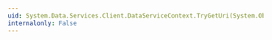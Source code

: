 ```yaml
---
uid: System.Data.Services.Client.DataServiceContext.TryGetUri(System.Object,System.Uri@)
internalonly: False
---
```

